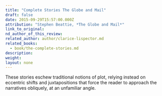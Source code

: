 ```yaml
---
title: "Complete Stories The Globe and Mail"
draft: false
date: 2015-09-29T15:57:00.000Z
attribution: "Stephen Beattie, *The Globe and Mail*"
link_to_original:
nd_author_of_this_review:
related_author: author/clarice-lispector.md
related_books:
  - book/the-complete-stories.md
description:
weight:
layout: none
---
```

These stories eschew traditional notions of plot, relying instead on eccentric shifts and juxtapositions that force the reader to approach the narratives obliquely, at an unfamiliar angle.

